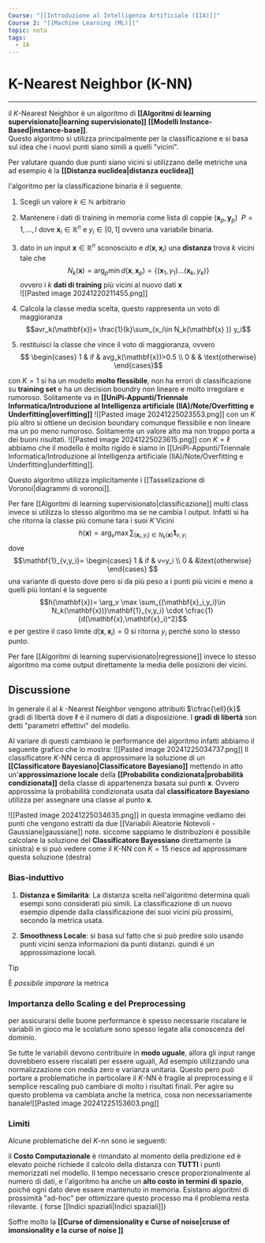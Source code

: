 ```yaml
---
Course: "[[Introduzione al Intelligenza Artificiale (IIA)]]"
Course 2: "[[Machine Learning (ML)]]"
topic: nota
tags:
  - IA
---
```

[]()
# K-Nearest Neighbor (K-NN)
---
il $K$-Nearest Neighbor è un algoritmo di __[[Algoritmi di learning supervisionato|learning supervisionato]]__ __[[Modelli Instance-Based|instance-base]]__.  
Questo algoritmo si utilizza principalmente per la classificazione e si basa sul idea  che i nuovi punti siano simili a quelli "vicini".

Per valutare quando due punti siano vicini si utilizzano delle metriche una ad esempio è la __[[Distanza euclidea|distanza euclidea]]__ 


l'algoritmo per la classificazione binaria è il seguente. 
1. Scegli un valore $k \in \mathbb{N}$ arbitrario 
2. Mantenere i dati di training  in memoria come lista  di coppie $( \mathbf{x}_p, \mathbf{y}_p) \ \ P=1,\dots,l$ dove $\mathbf{x}_i\in \mathbb{R}^n$ e $y_i\in [0,1]$ ovvero una variabile binaria.
3. dato in un input $\mathbf{x}\in \mathbb{R}^n$ sconosciuto e $d(\mathbf{x},\mathbf{x}_i)$ una __distanza__ trova $k$ vicini tale che  $$N_k(\mathbf{x})= \arg_p \min d(\mathbf{x} ,\mathbf{x}_p) = \{(\mathbf{x}_1,y_1)\dots(\mathbf{x}_k,y_k)\}$$ ovvero i $k$  __dati di training__ più vicini al nuovo dati $\mathbf{x}$  
![[Pasted image 20241220211455.png]]

4. Calcola la classe media scelta, questo rappresenta un voto di maggioranza  $$avr_k(\mathbf{x})= \frac{1}{k}\sum_{x_i\in N_k(\mathbf{x} )} y_i$$
5. restituisci la classe che vince il voto di maggioranza, ovvero$$
\begin{cases}
1 & if & avg_k(\mathbf{x})>0.5 \\
0 & & \text{otherwise}
\end{cases}$$ 


con $K=1$ si ha un modello __molto flessibile__, non ha errori di classificazione su __training set__ e ha un decision boundry non lineare e molto irregolare e rumoroso. Solitamente va in __[[UniPi-Appunti/Triennale Informatica/Introduzione al Intelligenza artificiale (IIA)/Note/Overfitting e Underfitting|overfitting]]__
![[Pasted image 20241225023553.png]]
con un $K$ più altro si ottiene un decision boundary comunque flessibile e non lineare ma un po meno rumoroso. Solitamente un valore alto ma non troppo porta a dei buoni risultati.
![[Pasted image 20241225023615.png]]
con $K=\ell$ abbiamo che il modello è molto rigido è siamo in [[UniPi-Appunti/Triennale Informatica/Introduzione al Intelligenza artificiale (IIA)/Note/Overfitting e Underfitting|underfitting]].

Questo algoritmo utilizza implicitamente i [[Tasselizazione di Voronoi|diagrammi di voronoi]].


Per fare [[Algoritmi di learning supervisionato|classificazione]] multi class invece si utilizza lo stesso algoritmo ma se ne cambia l output. Infatti si ha che ritorna la classe più comune tara i suoi $K$ Vicini$$h(\mathbf{x})= \arg_v \max \sum_{(\mathbf{x}_i,y_i)\in N_k(\mathbf{x})}\mathbf{1}_{v,y_i}$$dove $$\mathbf{1}_{v,y_i}=
\begin{cases}
1 & if & v=y_i \\
0 & &\text{otherwise} 
\end{cases}
$$ una variante di questo dove pero si da più peso a i punti più vicini e meno a quelli più lontani è la seguente $$h(\mathbf{x})= \arg_v \max \sum_{(\mathbf{x}_i,y_i)\in N_k(\mathbf{x})}\mathbf{1}_{v,y_i} \cdot \cfrac{1}{d(\mathbf{x},\mathbf{x}_i)^2}$$ e per gestire il caso limite $d(\mathbf{x},\mathbf{x}_i)=0$ si ritorna $y_i$ perché sono lo stesso punto.



Per fare [[Algoritmi di learning supervisionato|regressione]] invece lo stesso algoritmo ma come output direttamente la media delle posizioni dei vicini.



## Discussione
In generale il al $k$ -Nearest Neighbor vengono attribuiti $\cfrac{\ell}{k}$ gradi di libertà  dove $\ell$  è il numero di dati a disposizione.
I __gradi di libertà__ son detti "parametri effettivi" del modello.

Al variare di questi cambiano le performance del algoritmo infatti abbiamo il seguente grafico che lo mostra:
![[Pasted image 20241225034737.png]]
Il classificatore $K$-NN cerca di approssimare la soluzione di un __[[Classificatore Bayesiano|Classificatore Bayesiano]]__ mettendo in atto un'__approssimazione locale__ della  __[[Probabilita condizionata|probabilità condizionata]]__ della classe di appartenenza basata sui punti $\mathbf{x}$. Ovvero approssima la  probabilità condizionata usata dal __classificatore Bayesiano__ utilizza per assegnare una classe al punto $\mathbf{x}$.

![[Pasted image 20241225034635.png]]
in questa immagine vediamo dei punti che vengono estratti  da due [[Variabili Aleatorie Notevoli - Gaussiane|gaussiane]] note. siccome sappiamo le distribuzioni è possibile calcolare la soluzione del __Classificatore Bayessiano__ direttamente (a sinistra)  e si può vedere come  il $K$-NN con $K=15$ riesce ad approssimare questa soluzione (destra)



### Bias-induttivo
1. __Distanza e Similarità__:  La distanza scelta nell'algoritmo determina quali esempi sono considerati più simili. La classificazione di un nuovo esempio dipende dalla classificazione dei suoi vicini più prossimi, secondo la metrica usata.

2. __Smoothness Locale__: si basa sul fatto che si può predire solo usando punti vicini senza informazioni da punti distanzi. quindi é un approssimazione locali. 
>[!tip] 
>È _possibile imparare_ la metrica 


### Importanza dello Scaling e del Preprocessing

per assicurarsi delle buone performance è spesso necessarie riscalare le variabili in gioco ma le scolature sono spesso legate alla conoscenza del dominio.

Se tutte le variabili devono contribuire in __modo uguale__, allora gli input range dovrebbero essere riscalati per essere uguali, Ad esempio utilizzando una normalizzazione con media zero e varianza unitaria.  Questo pero può portare a problematiche in particolare il $K$-NN è  fragile al preprocessing e il semplice rescaling può cambiare di molto i risultati finali. Per agire su questo problema va cambiata anche la metrica, cosa non necessariamente banale![[Pasted image 20241225153603.png]]


### Limiti
Alcune problematiche del $K$-nn sono ie seguenti:

il __Costo Computazionale__ è rimandato al momento della predizione ed è elevato poiché richiede il calcolo della distanza con __TUTTI__ i punti memorizzati nel modello. Il tempo necessario cresce proporzionalmente al numero di dati, e l'algoritmo ha anche un __alto costo in termini di spazio__, poiché ogni dato deve essere mantenuto in memoria.  Esistano algoritmi di prossimità "ad-hoc" per ottimizzare questo processo ma il problema resta rilevante. ( forse [[Indici spaziali|Indici spaziali]])


Soffre molto la **[[Curse of dimensionality e Curse of noise|cruse of imonsionality e la curse of noise ]]**










 
 
  
